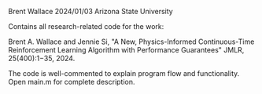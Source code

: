 Brent Wallace 2024/01/03 Arizona State University

Contains all research-related code for the work:

Brent A. Wallace and Jennie Si, "A New, Physics-Informed Continuous-Time Reinforcement Learning Algorithm with Performance Guarantees" JMLR, 25(400):1−35, 2024.

The code is well-commented to explain program flow and functionality. Open main.m for complete description.
